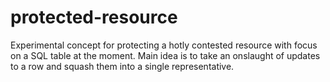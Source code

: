 # protected-resource
Experimental concept for protecting a hotly contested resource with focus on a SQL table at the moment. Main idea is to take an onslaught of updates to a row and squash them into a single representative.
